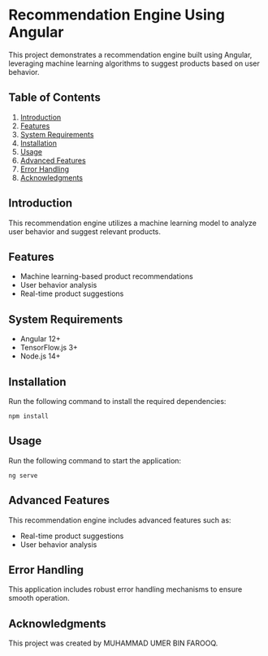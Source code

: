 <h1>Recommendation Engine Using Angular</h1>

<p>This project demonstrates a recommendation engine built using Angular, leveraging machine learning algorithms to suggest products based on user behavior.</p>

<h2>Table of Contents</h2>

<ol>
<li><a href="#introduction">Introduction</a></li>
<li><a href="#features">Features</a></li>
<li><a href="#system-requirements">System Requirements</a></li>
<li><a href="#installation">Installation</a></li>
<li><a href="#usage">Usage</a></li>
<li><a href="#advanced-features">Advanced Features</a></li>
<li><a href="#error-handling">Error Handling</a></li>
<li><a href="#acknowledgments">Acknowledgments</a></li>
</ol>

<h2 id="introduction">Introduction</h2>

<p>This recommendation engine utilizes a machine learning model to analyze user behavior and suggest relevant products.</p>

<h2 id="features">Features</h2>

<ul>
<li>Machine learning-based product recommendations</li>
<li>User behavior analysis</li>
<li>Real-time product suggestions</li>
</ul>

<h2 id="system-requirements">System Requirements</h2>

<ul>
<li>Angular 12+</li>
<li>TensorFlow.js 3+</li>
<li>Node.js 14+</li>
</ul>

<h2 id="installation">Installation</h2>

<p>Run the following command to install the required dependencies:</p>

<pre><code>npm install</code></pre>

<h2 id="usage">Usage</h2>

<p>Run the following command to start the application:</p>

<pre><code>ng serve</code></pre>

<h2 id="advanced-features">Advanced Features</h2>

<p>This recommendation engine includes advanced features such as:</p>

<ul>
<li>Real-time product suggestions</li>
<li>User behavior analysis</li>
</ul>

<h2 id="error-handling">Error Handling</h2>

<p>This application includes robust error handling mechanisms to ensure smooth operation.</p>

<h2 id="acknowledgments">Acknowledgments</h2>

<p>This project was created by MUHAMMAD UMER BIN FAROOQ.</p>
